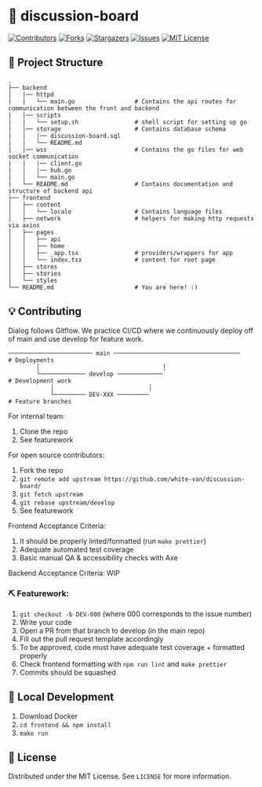 # 🧐 discussion-board

[![Contributors][contributors-shield]][contributors-url]
[![Forks][forks-shield]][forks-url]
[![Stargazers][stars-shield]][stars-url]
[![Issues][issues-shield]][issues-url]
[![MIT License][license-shield]][license-url]

## 📁 Project Structure

```text
.
├── backend
|   |── httpd
|   |   └── main.go                 # Contains the api routes for communication between the front and backend
|   |── scripts
|   |   └── setup.sh                # shell script for setting up go
|   |── storage                     # Contains database schema
|   |   |── discussion-board.sql
|   |   └── README.md
|   |── wss                         # Contains the go files for web socket communication
|   |   |── client.go
|   |   |── hub.go
|   |   └── main.go
|   └── README.md                   # Contains documentation and structure of backend api
├── frontend
│   ├── content
│   │   └── locale                  # Contains language files
│   ├── network                     # helpers for making http requests via axios
│   ├── pages
│   │   ├── api
│   │   ├── home
│   │   ├── _app.tsx                # providers/wrappers for app
│   │   └── index.tsx               # content for root page
│   ├── stores
│   ├── stories
│   └── styles
└── README.md                       # You are here! :)
```

## 💡 Contributing

Dialog follows Gitflow. We practice CI/CD where we continuously deploy off of main and use develop for feature work.

```
──────────────────────── main ────────────────────────────────────    # Deployments
        │                                   │
        └───────────── develop ─────────────                          # Development work
            │                           │
            └───────── DEV-XXX ─────────                              # Feature branches
```

For internal team:
1. Clone the repo
2. See featurework

For open source contributors:
1. Fork the repo
2. `git remote add upstream https://github.com/white-van/discussion-board/`
3. `git fetch upstream`
4. `git rebase upstream/develop`
5. See featurework

Frontend Acceptance Criteria:
1. It should be properly linted/formatted (run `make prettier`)
2. Adequate automated test coverage
3. Basic manual QA & accessibility checks with Axe

Backend Acceptance Criteria:
WIP

### ⛏️ Featurework:

1. `git checkout -b DEV-000` (where 000 corresponds to the issue number)
2. Write your code
3. Open a PR from that branch to develop (in the main repo)
4. Fill out the pull request template accordingly
5. To be approved, code must have adequate test coverage + formatted properly
6. Check frontend formatting with `npm run lint` and `make prettier`
7. Commits should be squashed

## 🚀 Local Development

1. Download Docker
2. `cd frontend && npm install`
3. `make run`

## 🏁 License

Distributed under the MIT License. See `LICENSE` for more information.

[contributors-shield]: https://img.shields.io/github/contributors/white-van/discussion-board
[contributors-url]: https://github.com/white-van/discussion-board/graphs/contributors
[forks-shield]: https://img.shields.io/github/forks/white-van/discussion-board
[forks-url]: https://github.com/white-van/discussion-board/network/members
[stars-shield]: https://img.shields.io/github/stars/white-van/discussion-board
[stars-url]: https://github.com/white-van/discussion-board/stargazers
[issues-shield]: https://img.shields.io/github/issues/white-van/discussion-board
[issues-url]: https://github.com/white-van/discussion-board/issues
[license-shield]: https://img.shields.io/github/license/white-van/discussion-board
[license-url]: https://github.com/white-van/discussion-board/blob/main/LICENSE
